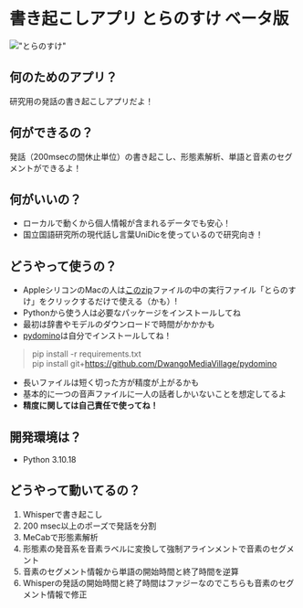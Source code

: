 # 書き起こしアプリ  とらのすけ ベータ版
!["とらのすけ"]("https://github.com/Taiga-Mori/tranosuke/blob/main/asset/tranosuke.png")

## 何のためのアプリ？
研究用の発話の書き起こしアプリだよ！

## 何ができるの？
発話（200msecの間休止単位）の書き起こし、形態素解析、単語と音素のセグメントができるよ！

## 何がいいの？
- ローカルで動くから個人情報が含まれるデータでも安心！
- 国立国語研究所の現代話し言葉UniDicを使っているので研究向き！

## どうやって使うの？
- AppleシリコンのMacの人は[このzip]()ファイルの中の実行ファイル「とらのすけ」をクリックするだけで使える（かも）!
- Pythonから使う人は必要なパッケージをインストールしてね
- 最初は辞書やモデルのダウンロードで時間がかかかも
- [pydomino](https://github.com/DwangoMediaVillage/pydomino/tree/main#)は自分でインストールしてね！
> pip install -r requirements.txt  
> pip install git+https://github.com/DwangoMediaVillage/pydomino
- 長いファイルは短く切った方が精度が上がるかも
- 基本的に一つの音声ファイルに一人の話者しかいないことを想定してるよ
- **精度に関しては自己責任で使ってね！**

## 開発環境は？
- Python 3.10.18

## どうやって動いてるの？
1. Whisperで書き起こし
2. 200 msec以上のポーズで発話を分割
3. MeCabで形態素解析
4. 形態素の発音系を音素ラベルに変換して強制アラインメントで音素のセグメント
5. 音素のセグメント情報から単語の開始時間と終了時間を逆算
6. Whisperの発話の開始時間と終了時間はファジーなのでこちらも音素のセグメント情報で修正